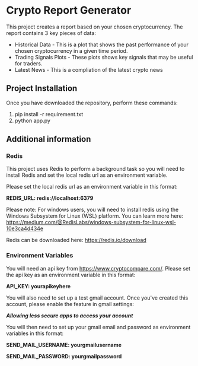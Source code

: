 # Crypto Report Generator
This project creates a report based on your chosen cryptocurrency. The report contains 3 key pieces of data:

* Historical Data - This is a plot that shows the past performance of your chosen cryptocurrency in a given time period.
* Trading Signals Plots - These plots shows key signals that may be useful for traders.
* Latest News - This is a compliation of the latest crypto news

## Project Installation
Once you have downloaded the repository, perform these commands:

1. pip install -r requirement.txt
2. python app.py

## Additional information
### Redis
This project uses Redis to perform a background task so you will need to install Redis and set the local redis url as an environment variable. 

Please set the local redis url as an environment variable in this format:

**REDIS_URL: redis://localhost:6379**

Please note: For windows users, you will need to install redis using the Windows Subsystem for Linux (WSL) platform. You can learn more here: 
https://medium.com/@RedisLabs/windows-subsystem-for-linux-wsl-10e3ca4d434e

Redis can be downloaded here: https://redis.io/download

### Environment Variables
You will need an api key from https://www.cryptocompare.com/. Please set the api key as an environment variable in this format:

**API_KEY: yourapikeyhere**

You will also need to set up a test gmail account. Once you've created this account, please enable the feature in gmail settings: 

***Allowing less secure apps to access your account***

You will then need to set up your gmail email and password as environment variables in this format:

**SEND_MAIL_USERNAME: yourgmailusername**

**SEND_MAIL_PASSWORD: yourgmailpassword**



